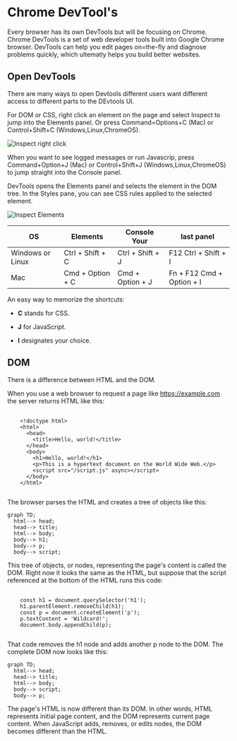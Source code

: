 # Chrome DevTool's

Every browser has its own DevTools but will be focusing on Chrome. Chrome DevTools is a set of web developer tools built into Google Chrome browser. DevTools can help you edit pages on=the-fly and diagnose problems quickly, which ultematly helps you build better websites. 

## Open DevTools

There are many ways to open Devtools different users want different access to different parts to the DEvtools UI.
  
  For DOM or CSS, right click an element on the page and select Inspect to jump into the Elements panel. Or press Command=Options+C (Mac) or Control+Shift+C (Windows,Linux,ChromeOS).
  
  ![Inspect right click](https://wd.imgix.net/image/NJdAV9UgKuN8AhoaPBquL7giZQo1/uLh67ZUQIEJ5En0vcJgq.png?auto=format&w=845)
  
  When you want to see logged messages or run Javascrip, press Command+Option+J (Mac) or Control+Shift+J (Windows,Linux,ChromeOS) to jump straight into the Console panel.
  
DevTools opens the Elements panel and selects the element in the DOM tree. In the Styles pane, you can see CSS rules applied to the selected element.

  ![Inspect Elements](https://wd.imgix.net/image/NJdAV9UgKuN8AhoaPBquL7giZQo1/WTJEhyPfarXQqli3LMwW.png?auto=format&w=845)
  

| OS | Elements |	Console	Your | last panel |
| -- | -------- | ------------ | ---------- |
| Windows or Linux | Ctrl + Shift + C | Ctrl + Shift + J | F12 Ctrl + Shift + I |
| Mac |	Cmd + Option + C | Cmd + Option + J | Fn + F12 Cmd + Option + I |

An easy way to memorize the shortcuts:

 - **C** stands for CSS.
 
 - **J** for JavaScript.

 - **I** designates your choice.
  
## DOM

There is a difference between HTML and the DOM.

When you use a web browser to request a page like https://example.com the server returns HTML like this:
<pre>
  <code>
    &lt;!doctype html&gt;
    &lt;html&gt;
      &lt;head&gt;
        &lt;title&gt;Hello, world!&lt;/title&gt;
      &lt;/head&gt;
      &lt;body&gt;
        &lt;h1>Hello, world!&lt;/h1&gt;
        &lt;p>This is a hypertext document on the World Wide Web.&lt;/p&gt;
        &lt;script src="/script.js" async>&lt;/script&gt;
      &lt;/body&gt;
    &lt;/html&gt;
   </code>
</pre>

The browser parses the HTML and creates a tree of objects like this:
```mermaid
graph TD;
  html--> head;
  head--> title;
  html--> body;
  body--> h1;
  body--> p;
  body--> script;
```
This tree of objects, or nodes, representing the page's content is called the DOM. Right now it looks the same as the HTML, but suppose that the script referenced at the bottom of the HTML runs this code:

<pre>
  <code>
    const h1 = document.querySelector('h1');
    h1.parentElement.removeChild(h1);
    const p = document.createElement('p');
    p.textContent = 'Wildcard!';
    document.body.appendChild(p);
 </code>
</pre>

That code removes the h1 node and adds another p node to the DOM. The complete DOM now looks like this:

```mermaid
graph TD;
  html--> head;
  head--> title;
  html--> body;
  body--> script;
  body--> p;
```

The page's HTML is now different than its DOM. In other words, HTML represents initial page content, and the DOM represents current page content. When JavaScript adds, removes, or edits nodes, the DOM becomes different than the HTML.

